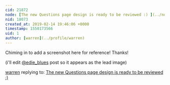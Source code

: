 ```yaml
---
cid: 21872
node: [The new Questions page design is ready to be reviewed :) ](../notes/edie_blues/01-07-2019/the-new-questions-page-design-is-ready-to-be-reviewed)
nid: 18073
created_at: 2019-02-14 19:46:06 +0000
timestamp: 1550173566
uid: 1
author: [warren](../profile/warren)
---
```


 Chiming in to add a screenshot here for reference! Thanks!

(i'll edit [@edie_blues](/profile/edie_blues) post so it appears as the lead image)



[warren](../profile/warren) replying to: [The new Questions page design is ready to be reviewed :) ](../notes/edie_blues/01-07-2019/the-new-questions-page-design-is-ready-to-be-reviewed)

